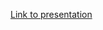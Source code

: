 [Link to presentation](https://cdn.statically.io/gh/topepo/2021-Cleveland-RUG/main/Kuhn_tidymodels.html)
